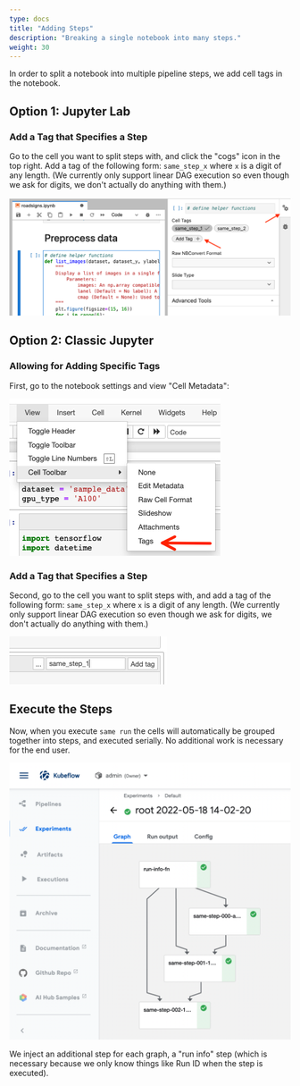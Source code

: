 ```yaml
---
type: docs
title: "Adding Steps"
description: "Breaking a single notebook into many steps."
weight: 30
---
```


In order to split a notebook into multiple pipeline steps, we add cell tags in the notebook.

## Option 1: Jupyter Lab

### Add a Tag that Specifies a Step

Go to the cell you want to split steps with, and click the "cogs" icon in the top right.
Add a tag of the following form: `same_step_x` where `x` is a digit of any length. (We currently only support linear DAG execution so even though we ask for digits, we don't actually do anything with them.)

![Add step information to cell](../images/add-step-to-jupyterlab-cells.png)

## Option 2: Classic Jupyter

### Allowing for Adding Specific Tags

First, go to the notebook settings and view "Cell Metadata":

![The menu item for displaying tags for Jupyter cells](../images/add-tags-to-jupyter-cell.jpg)

### Add a Tag that Specifies a Step

Second, go to the cell you want to split steps with, and add a tag of the following form: `same_step_x` where `x` is a digit of any length. (We currently only support linear DAG execution so even though we ask for digits, we don't actually do anything with them.)

![Add step information to cell](../images/add-step-to-cell.jpg)

## Execute the Steps

Now, when you execute `same run` the cells will automatically be grouped together into steps, and executed serially. No additional work is necessary for the end user.

<img width="830" alt="multi-step-execution" src="/images/multi-step-pipeline.png">

We inject an additional step for each graph, a "run info" step (which is necessary because we only know things like Run ID when the step is executed).
